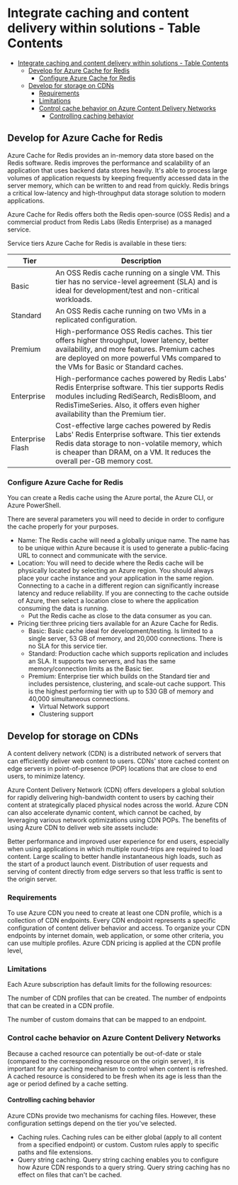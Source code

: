 # Integrate caching and content delivery within solutions - Table Contents

- [Integrate caching and content delivery within solutions - Table Contents](#integrate-caching-and-content-delivery-within-solutions---table-contents)
  - [Develop for Azure Cache for Redis](#develop-for-azure-cache-for-redis)
    - [Configure Azure Cache for Redis](#configure-azure-cache-for-redis)
  - [Develop for storage on CDNs](#develop-for-storage-on-cdns)
    - [Requirements](#requirements)
    - [Limitations](#limitations)
    - [Control cache behavior on Azure Content Delivery Networks](#control-cache-behavior-on-azure-content-delivery-networks)
      - [Controlling caching behavior](#controlling-caching-behavior)

## Develop for Azure Cache for Redis

Azure Cache for Redis provides an in-memory data store based on the Redis software. Redis improves the performance and scalability of an application that uses backend data stores heavily. It's able to process large volumes of application requests by keeping frequently accessed data in the server memory, which can be written to and read from quickly. Redis brings a critical low-latency and high-throughput data storage solution to modern applications.

Azure Cache for Redis offers both the Redis open-source (OSS Redis) and a commercial product from Redis Labs (Redis Enterprise) as a managed service.

Service tiers
Azure Cache for Redis is available in these tiers:

| Tier             | Description                                                                                                                                                                                                                       |
| ---------------- | --------------------------------------------------------------------------------------------------------------------------------------------------------------------------------------------------------------------------------- |
| Basic            | An OSS Redis cache running on a single VM. This tier has no service-level agreement (SLA) and is ideal for development/test and non-critical workloads.                                                                           |
| Standard         | An OSS Redis cache running on two VMs in a replicated configuration.                                                                                                                                                              |
| Premium          | High-performance OSS Redis caches. This tier offers higher throughput, lower latency, better availability, and more features. Premium caches are deployed on more powerful VMs compared to the VMs for Basic or Standard caches.  |
| Enterprise       | High-performance caches powered by Redis Labs' Redis Enterprise software. This tier supports Redis modules including RediSearch, RedisBloom, and RedisTimeSeries. Also, it offers even higher availability than the Premium tier. |
| Enterprise Flash | Cost-effective large caches powered by Redis Labs' Redis Enterprise software. This tier extends Redis data storage to non-volatile memory, which is cheaper than DRAM, on a VM. It reduces the overall per-GB memory cost.        |

### Configure Azure Cache for Redis

You can create a Redis cache using the Azure portal, the Azure CLI, or Azure PowerShell.

There are several parameters you will need to decide in order to configure the cache properly for your purposes.

- Name: The Redis cache will need a globally unique name. The name has to be unique within Azure because it is used to generate a public-facing URL to connect and communicate with the service.
- Location: You will need to decide where the Redis cache will be physically located by selecting an Azure region. You should always place your cache instance and your application in the same region. Connecting to a cache in a different region can significantly increase latency and reduce reliability. If you are connecting to the cache outside of Azure, then select a location close to where the application consuming the data is running.
  - Put the Redis cache as close to the data consumer as you can.
- Pricing tier:three pricing tiers available for an Azure Cache for Redis.
  - Basic: Basic cache ideal for development/testing. Is limited to a single server, 53 GB of memory, and 20,000 connections. There is no SLA for this service tier.
  - Standard: Production cache which supports replication and includes an SLA. It supports two servers, and has the same memory/connection limits as the Basic tier.
  - Premium: Enterprise tier which builds on the Standard tier and includes persistence, clustering, and scale-out cache support. This is the highest performing tier with up to 530 GB of memory and 40,000 simultaneous connections.
    - Virtual Network support
    - Clustering support

## Develop for storage on CDNs

A content delivery network (CDN) is a distributed network of servers that can efficiently deliver web content to users. CDNs' store cached content on edge servers in point-of-presence (POP) locations that are close to end users, to minimize latency.

Azure Content Delivery Network (CDN) offers developers a global solution for rapidly delivering high-bandwidth content to users by caching their content at strategically placed physical nodes across the world. Azure CDN can also accelerate dynamic content, which cannot be cached, by leveraging various network optimizations using CDN POPs.
The benefits of using Azure CDN to deliver web site assets include:

Better performance and improved user experience for end users, especially when using applications in which multiple round-trips are required to load content.
Large scaling to better handle instantaneous high loads, such as the start of a product launch event.
Distribution of user requests and serving of content directly from edge servers so that less traffic is sent to the origin server.

### Requirements

To use Azure CDN you need to create at least one CDN profile, which is a collection of CDN endpoints. Every CDN endpoint represents a specific configuration of content deliver behavior and access. To organize your CDN endpoints by internet domain, web application, or some other criteria, you can use multiple profiles.
Azure CDN pricing is applied at the CDN profile level,

### Limitations

Each Azure subscription has default limits for the following resources:

The number of CDN profiles that can be created.
The number of endpoints that can be created in a CDN profile.

The number of custom domains that can be mapped to an endpoint.

### Control cache behavior on Azure Content Delivery Networks

Because a cached resource can potentially be out-of-date or stale (compared to the corresponding resource on the origin server), it is important for any caching mechanism to control when content is refreshed. A cached resource is considered to be fresh when its age is less than the age or period defined by a cache setting.

#### Controlling caching behavior

Azure CDNs provide two mechanisms for caching files. However, these configuration settings depend on the tier you've selected.

- Caching rules. Caching rules can be either global (apply to all content from a specified endpoint) or custom. Custom rules apply to specific paths and file extensions.
- Query string caching. Query string caching enables you to configure how Azure CDN responds to a query string. Query string caching has no effect on files that can't be cached.
